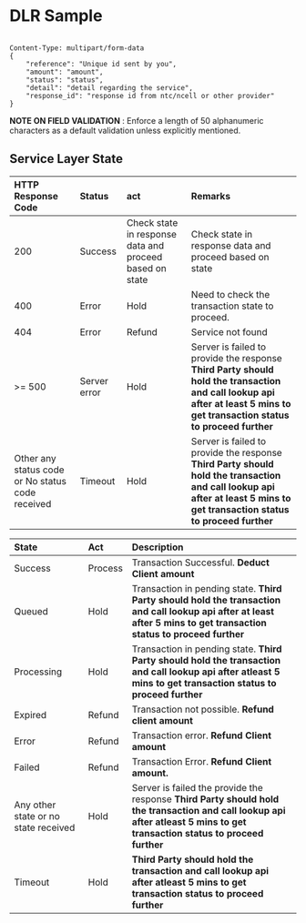 # DLR Sample

<pre><code class="json">
Content-Type: multipart/form-data
{
    "reference": "Unique id sent by you",
    "amount": "amount",
    "status": "status",
    "detail": "detail regarding the service",
    "response_id": "response id from ntc/ncell or other provider"
}
</code></pre>


**NOTE ON FIELD VALIDATION** : Enforce a length of 50 alphanumeric characters as a default validation unless explicitly mentioned.

## **Service Layer State**

| HTTP Response Code | Status | act | Remarks |
| :---- | :---- | :---- | :---- |
| 200 | Success | Check state in response data and proceed based on state | Check state in response data and proceed based on state  |
| 400 | Error | Hold | Need to check the transaction state to proceed.  |
| 404 | Error | Refund | Service not found |
| \>= 500 | Server error  | Hold | Server is failed to provide the response **Third Party should hold the transaction and call lookup api after at least 5 mins to get transaction status to proceed further**  |
| Other any status code or No status code received | Timeout | Hold | Server is failed to provide the response **Third Party should hold the transaction and call lookup api after at least 5 mins to get transaction status to proceed further** |




| State | Act | Description |
| :---- | :---- | :---- |
| Success | Process | Transaction Successful.  **Deduct Client amount**  |
| Queued | Hold | Transaction in pending state.  **Third Party should hold the transaction and call lookup api after at least after 5 mins to get transaction status to proceed further** |
| Processing | Hold | Transaction in pending state.  **Third Party should hold the transaction and call lookup api after atleast 5 mins to get transaction status to proceed further** |
| Expired | Refund | Transaction not possible.  **Refund client amount**  |
| Error | Refund | Transaction error.  **Refund Client amount** |
| Failed | Refund | Transaction Error.  **Refund Client amount.** |
| Any other state or no state received | Hold | Server is failed the provide the response **Third Party should hold the transaction and call lookup api after atleast 5 mins to get transaction status to proceed further** |
| Timeout  | Hold | **Third Party should hold the transaction and call lookup api after atleast 5 mins to get transaction status to proceed further** |
